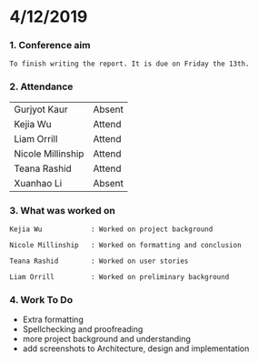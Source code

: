 #  4/12/2019

### 1. Conference aim

    To finish writing the report. It is due on Friday the 13th.

### 2. Attendance

|                   |        |
| ----------------- | ------ |
| Gurjyot Kaur      | Absent |
| Kejia Wu          | Attend |
| Liam Orrill       | Attend |
| Nicole Millinship | Attend |
| Teana Rashid      | Attend |
| Xuanhao Li        | Absent |

### 3. What was worked on

    Kejia Wu            : Worked on project background
    
    Nicole Millinship   : Worked on formatting and conclusion
    
    Teana Rashid        : Worked on user stories
    
    Liam Orrill         : Worked on preliminary background


### 4. Work To Do

- Extra formatting
- Spellchecking and proofreading
- more project background and understanding
- add screenshots to Architecture, design and implementation